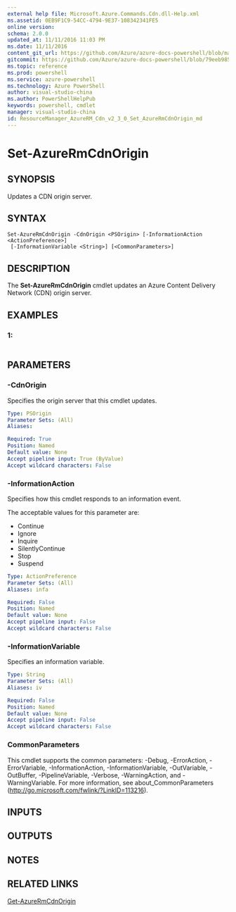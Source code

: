 ```yaml
---
external help file: Microsoft.Azure.Commands.Cdn.dll-Help.xml
ms.assetid: 0EB9F1C9-54CC-4794-9E37-108342341FE5
online version: 
schema: 2.0.0
updated_at: 11/11/2016 11:03 PM
ms.date: 11/11/2016
content_git_url: https://github.com/Azure/azure-docs-powershell/blob/master/azureps-cmdlets-docs/ResourceManager/AzureRM.Cdn/v2.3.0/Set-AzureRmCdnOrigin.md
gitcommit: https://github.com/Azure/azure-docs-powershell/blob/79eeb985ea480979357fb4695832a0c3d29a48bf/azureps-cmdlets-docs/ResourceManager/AzureRM.Cdn/v2.3.0/Set-AzureRmCdnOrigin.md
ms.topic: reference
ms.prod: powershell
ms.service: azure-powershell
ms.technology: Azure PowerShell
author: visual-studio-china
ms.author: PowerShellHelpPub
keywords: powershell, cmdlet
manager: visual-studio-china
id: ResourceManager_AzureRM_Cdn_v2_3_0_Set_AzureRmCdnOrigin_md
---
```


# Set-AzureRmCdnOrigin

## SYNOPSIS
Updates a CDN origin server.

## SYNTAX

```
Set-AzureRmCdnOrigin -CdnOrigin <PSOrigin> [-InformationAction <ActionPreference>]
 [-InformationVariable <String>] [<CommonParameters>]
```

## DESCRIPTION
The **Set-AzureRmCdnOrigin** cmdlet updates an Azure Content Delivery Network (CDN) origin server.

## EXAMPLES

### 1:
```

```

## PARAMETERS

### -CdnOrigin
Specifies the origin server that this cmdlet updates.

```yaml
Type: PSOrigin
Parameter Sets: (All)
Aliases: 

Required: True
Position: Named
Default value: None
Accept pipeline input: True (ByValue)
Accept wildcard characters: False
```

### -InformationAction
Specifies how this cmdlet responds to an information event.

The acceptable values for this parameter are:

- Continue
- Ignore
- Inquire
- SilentlyContinue
- Stop
- Suspend

```yaml
Type: ActionPreference
Parameter Sets: (All)
Aliases: infa

Required: False
Position: Named
Default value: None
Accept pipeline input: False
Accept wildcard characters: False
```

### -InformationVariable
Specifies an information variable.

```yaml
Type: String
Parameter Sets: (All)
Aliases: iv

Required: False
Position: Named
Default value: None
Accept pipeline input: False
Accept wildcard characters: False
```

### CommonParameters
This cmdlet supports the common parameters: -Debug, -ErrorAction, -ErrorVariable, -InformationAction, -InformationVariable, -OutVariable, -OutBuffer, -PipelineVariable, -Verbose, -WarningAction, and -WarningVariable. For more information, see about_CommonParameters (http://go.microsoft.com/fwlink/?LinkID=113216).

## INPUTS

## OUTPUTS

## NOTES

## RELATED LINKS

[Get-AzureRmCdnOrigin](xref:ResourceManager/AzureRM.Cdn/v2.3.0/Get-AzureRmCdnOrigin.md)


